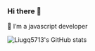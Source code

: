 ### Hi there 👋

🌱 I’m a javascript developer

![Liugq5713's GitHub stats](https://github-readme-stats.vercel.app/api?username=Liugq5713&show_icons=true&theme=radical)
<!--
**Liugq5713/Liugq5713** is a ✨ _special_ ✨ repository because its `README.md` (this file) appears on your GitHub profile.

Here are some ideas to get you started:

- 🔭 I’m currently working on ...
- 🌱 I’m currently learning ...
- 👯 I’m looking to collaborate on ...
- 🤔 I’m looking for help with ...
- 💬 Ask me about ...
- 📫 How to reach me: ...
- 😄 Pronouns: ...
- ⚡ Fun fact: ...
-->

